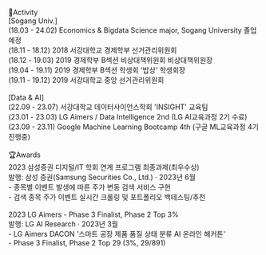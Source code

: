 📢Activity
<br>[Sogang Univ.]
<br>(18.03 - 24.02) Economics & Bigdata Science major, Sogang University 졸업예정
<br>(18.11 - 18.12) 2018 서강대학교 경제학부 선거관리위원회
<br>(18.12 - 19.03) 2019 경제학부 B섹션 비상대책위원회 비상대책위원장
<br>(19.04 - 19.11) 2019 경제학부 B섹션 학생회 '밥상' 학생회장
<br>(19.11 - 19.12) 2019 서강대학교 중앙 선거관리위원회
<br>
<br>[Data & AI]
<br>(22.09 - 23.07) 서강대학교 데이터사이언스학회 'INSIGHT' 교육팀
<br>(23.01 - 23.03) LG Aimers / Data Intelligence 2nd (LG AI교육과정 2기 수료)
<br>(23.09 - 23.11) Google Machine Learning Bootcamp 4th (구글 ML교육과정 4기 진행중)
<br>
<br>🏆Awards
<br>2023 삼성증권 디지털/IT 학회 연계 프로그램 최종과제(최우수상)
<br>발행: 삼성 증권(Samsung Securities Co., Ltd.) · 2023년 6월
<br> - 종목별 이벤트 발생에 따른 주가 변동 검색 서비스 구현
<br> - 검색 종목 주가 이벤트 실시간 크롤링 및 포트폴리오 백테스팅/추천
<br>
<br>2023 LG Aimers - Phase 3 Finalist, Phase 2 Top 3%
<br>발행: LG AI Research · 2023년 3월
<br> - LG Aimers DACON '스마트 공장 제품 품질 상태 분류 AI 온라인 해커톤'
<br> - Phase 3 Finalist, Phase 2 Top 29 (3%, 29/891)
